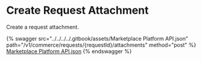 # Create Request Attachment

Create a request attachment.

{% swagger src="../../../../.gitbook/assets/Marketplace Platform API.json" path="/v1/commerce/requests/{requestId}/attachments" method="post" %}
[Marketplace Platform API.json](<../../../../.gitbook/assets/Marketplace Platform API.json>)
{% endswagger %}
